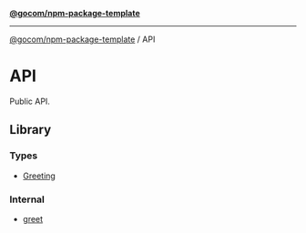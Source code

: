 [**@gocom/npm-package-template**](../README.md)

***

[@gocom/npm-package-template](../README.md) / API

# API

Public API.

## Library

### Types

- [Greeting](../Types/API.Greeting.md)

### Internal

- [greet](../Internal/API.greet.md)
